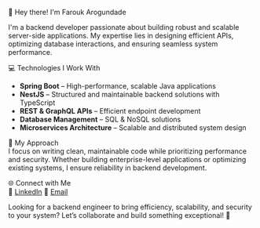 👋 Hey there! I'm Farouk Arogundade  

I'm a backend developer passionate about building robust and scalable server-side applications. My expertise lies in designing efficient APIs, optimizing database interactions, and ensuring seamless system performance.  

💻 Technologies I Work With  
- **Spring Boot** – High-performance, scalable Java applications  
- **NestJS** – Structured and maintainable backend solutions with TypeScript  
- **REST & GraphQL APIs** – Efficient endpoint development  
- **Database Management** – SQL & NoSQL solutions  
- **Microservices Architecture** – Scalable and distributed system design  

🚀 My Approach  
I focus on writing clean, maintainable code while prioritizing performance and security. Whether building enterprise-level applications or optimizing existing systems, I ensure reliability in backend development.  

🌐 Connect with Me  
🔗 [LinkedIn](https://www.linkedin.com/in/farouk-arogundade-753383224)
📧 [Email](mailto:faroukarogundade@gmail.com)  

Looking for a backend engineer to bring efficiency, scalability, and security to your system? Let’s collaborate and build something exceptional! 🚀  
